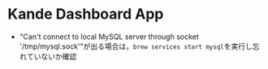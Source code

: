 # Kande Dashboard App

- "Can't connect to local MySQL server through socket '/tmp/mysql.sock'"が出る場合は，`brew services start mysql`を実行し忘れていないか確認
